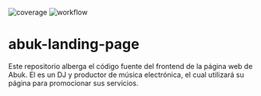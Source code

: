 ![coverage](./badges/coverage/coverage.svg)
![workflow](https://github.com/agusnarvaez/abuk-landing-page/actions/workflows/main.yml/badge.svg)

# abuk-landing-page
Este repositorio alberga el código fuente del frontend de la página web de Abuk. El es un DJ y productor de música electrónica, el cual utilizará su página para promocionar sus servicios.
